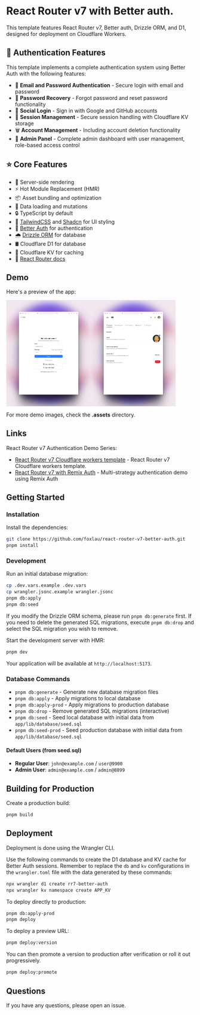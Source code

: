 # React Router v7 with Better auth.

This template features React Router v7, Better auth, Drizzle ORM, and D1, designed for deployment on Cloudflare Workers.

## 🔐 Authentication Features

This template implements a complete authentication system using Better Auth with the following features:

- 📧 **Email and Password Authentication** - Secure login with email and password
- 🔑 **Password Recovery** - Forgot password and reset password functionality
- 🔄 **Social Login** - Sign in with Google and GitHub accounts
- 👤 **Session Management** - Secure session handling with Cloudflare KV storage
- 🗑️ **Account Management** - Including account deletion functionality
- 👑 **Admin Panel** - Complete admin dashboard with user management, role-based access control

## ⭐ Core Features

- 🚀 Server-side rendering
- ⚡️ Hot Module Replacement (HMR)
- 📦 Asset bundling and optimization
- 🔄 Data loading and mutations
- 🔒 TypeScript by default
- 🎉 [TailwindCSS](https://tailwindcss.com/) and [Shadcn](https://ui.shadcn.com/) for UI styling
- 🔑 [Better Auth](https://better-auth.com/) for authentication
- 🌧️ [Drizzle ORM](https://orm.drizzle.team/) for database
- 🛢️ Cloudflare D1 for database
- 📁 Cloudflare KV for caching
- 📖 [React Router docs](https://reactrouter.com/)

## Demo

Here's a preview of the app:

<div style="display: flex;">
  <img src="./.assets/login.jpeg" width="45%" />
  <img src="./.assets/settings.jpeg" width="45%" />
</div>

For more demo images, check the **.assets** directory.

## Links

React Router v7 Authentication Demo Series:
- [React Router v7 Cloudflare workers template](https://github.com/foxlau/react-router-v7-cloudflare-workers) - React Router v7 Cloudflare workers template.
- [React Router v7 with Remix Auth](https://github.com/foxlau/react-router-v7-remix-auth) - Multi-strategy authentication demo using Remix Auth

## Getting Started

### Installation

Install the dependencies:

```bash
git clone https://github.com/foxlau/react-router-v7-better-auth.git
pnpm install
```

### Development

Run an initial database migration:

```bash
cp .dev.vars.example .dev.vars
cp wrangler.jsonc.example wrangler.jsonc
pnpm db:apply
pnpm db:seed
```

If you modify the Drizzle ORM schema, please run `pnpm db:generate` first. If you need to delete the generated SQL migrations, execute `pnpm db:drop` and select the SQL migration you wish to remove.

Start the development server with HMR:

```bash
pnpm dev
```

Your application will be available at `http://localhost:5173`.

### Database Commands

- `pnpm db:generate` - Generate new database migration files
- `pnpm db:apply` - Apply migrations to local database
- `pnpm db:apply-prod` - Apply migrations to production database
- `pnpm db:drop` - Remove generated SQL migrations (interactive)
- `pnpm db:seed` - Seed local database with initial data from `app/lib/database/seed.sql`
- `pnpm db:seed-prod` - Seed production database with initial data from `app/lib/database/seed.sql`

#### Default Users (from seed.sql)
- **Regular User**: `john@example.com` / `user@9900`
- **Admin User**: `admin@example.com` / `admin@8899`

## Building for Production

Create a production build:

```bash
pnpm build
```

## Deployment

Deployment is done using the Wrangler CLI.

Use the following commands to create the D1 database and KV cache for Better Auth sessions. Remember to replace the `db` and `kv` configurations in the `wrangler.toml` file with the data generated by these commands:

```bash
npx wrangler d1 create rr7-better-auth
npx wrangler kv namespace create APP_KV
```

To deploy directly to production:

```sh
pnpm db:apply-prod
pnpm deploy
```

To deploy a preview URL:

```sh
pnpm deploy:version
```

You can then promote a version to production after verification or roll it out progressively.

```sh
pnpm deploy:promote
```

## Questions

If you have any questions, please open an issue.
